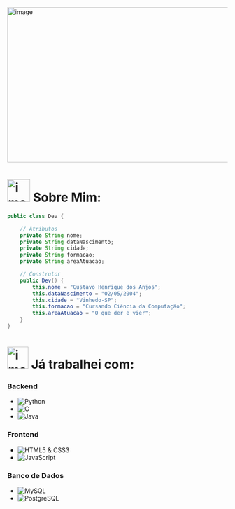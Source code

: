 <img width="1276" height="354" alt="image" src="https://github.com/user-attachments/assets/58534d4a-fc10-4e82-bf71-98ea191776e6" />



# <img width="52" height="51" alt="image" src="https://github.com/user-attachments/assets/f70b9be8-d809-4082-bcc5-a6866ebc6278" /> Sobre Mim:







```java
public class Dev {

    // Atributos
    private String nome;
    private String dataNascimento;
    private String cidade;
    private String formacao;
    private String areaAtuacao;

    // Construtor
    public Dev() {
        this.nome = "Gustavo Henrique dos Anjos";
        this.dataNascimento = "02/05/2004";
        this.cidade = "Vinhedo-SP";
        this.formacao = "Cursando Ciência da Computação";
        this.areaAtuacao = "O que der e vier";
    }
}
```

# <img width="48" height="50" alt="image" src="https://github.com/user-attachments/assets/5260e123-8750-44b3-b345-b6a13b0effec" /> Já trabalhei com:

### Backend
* ![Python](https://img.shields.io/badge/Python-3670A0?style=for-the-badge&logo=python&logoColor=ffdd54)
* ![C](https://img.shields.io/badge/C-00599C?style=for-the-badge&logo=c&logoColor=white)
* ![Java](https://img.shields.io/badge/Java-007396?style=for-the-badge&logo=java&logoColor=white)

### Frontend
* ![HTML5 & CSS3](https://img.shields.io/badge/HTML5-E34F26?style=for-the-badge&logo=html5&logoColor=white)
* ![JavaScript](https://img.shields.io/badge/JavaScript-F7DF1E?style=for-the-badge&logo=javascript&logoColor=black)

### Banco de Dados
* ![MySQL](https://img.shields.io/badge/MySQL-00000F?style=for-the-badge&logo=mysql&logoColor=white)
* ![PostgreSQL](https://img.shields.io/badge/PostgreSQL-316192?style=for-the-badge&logo=postgresql&logoColor=white)
